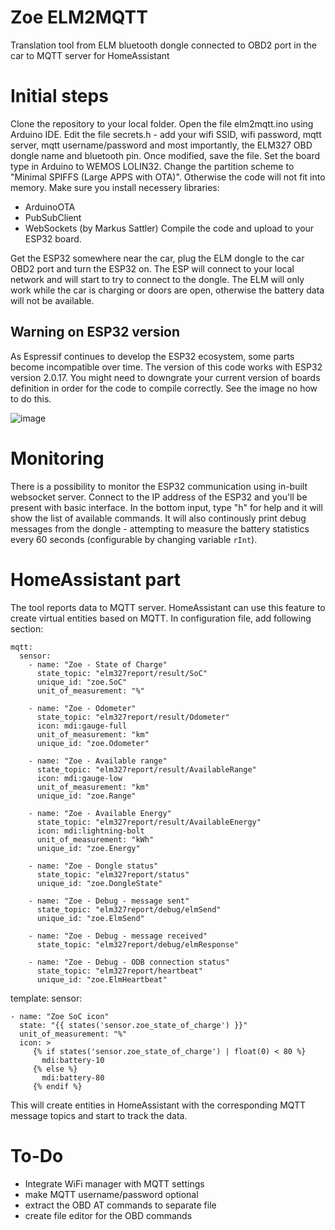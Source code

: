 # Zoe ELM2MQTT
Translation tool from ELM bluetooth dongle connected to OBD2 port in the car to MQTT server for HomeAssistant

# Initial steps
Clone the repository to your local folder.
Open the file elm2mqtt.ino using Arduino IDE.
Edit the file secrets.h - add your wifi SSID, wifi password, mqtt server, mqtt username/password and most importantly, the ELM327 OBD dongle name and bluetooth pin.
Once modified, save the file.
Set the board type in Arduino to WEMOS LOLIN32.
Change the partition scheme to "Minimal SPIFFS (Large APPS with OTA)". Otherwise the code will not fit into memory.
Make sure you install necessery libraries:
- ArduinoOTA
- PubSubClient
- WebSockets (by Markus Sattler)
Compile the code and upload to your ESP32 board.

Get the ESP32 somewhere near the car, plug the ELM dongle to the car OBD2 port and turn the ESP32 on.
The ESP will connect to your local network and will start to try to connect to the dongle.
The ELM will only work while the car is charging or doors are open, otherwise the battery data will not be available.

## Warning on ESP32 version
As Espressif continues to develop the ESP32 ecosystem, some parts become incompatible over time.
The version of this code works with ESP32 version 2.0.17.
You might need to downgrate your current version of boards definition in order for the code to compile correctly.
See the image no how to do this.

![image](https://github.com/user-attachments/assets/98453fbf-cad8-4ddc-937b-4d788e4c9b78)


# Monitoring
There is a possibility to monitor the ESP32 communication using in-built websocket server.
Connect to the IP address of the ESP32 and you'll be present with basic interface.
In the bottom input, type "h" for help and it will show the list of available commands.
It will also continously print debug messages from the dongle - attempting to measure the battery statistics every 60 seconds (configurable by changing variable `rInt`).

# HomeAssistant part
The tool reports data to MQTT server.
HomeAssistant can use this feature to create virtual entities based on MQTT.
In configuration file, add following section:
```
mqtt:
  sensor:
    - name: "Zoe - State of Charge"
      state_topic: "elm327report/result/SoC"
      unique_id: "zoe.SoC"
      unit_of_measurement: "%"

    - name: "Zoe - Odometer"
      state_topic: "elm327report/result/Odometer"
      icon: mdi:gauge-full
      unit_of_measurement: "km"
      unique_id: "zoe.Odometer"      
            
    - name: "Zoe - Available range"
      state_topic: "elm327report/result/AvailableRange"
      icon: mdi:gauge-low
      unit_of_measurement: "km"
      unique_id: "zoe.Range"
      
    - name: "Zoe - Available Energy"
      state_topic: "elm327report/result/AvailableEnergy"
      icon: mdi:lightning-bolt
      unit_of_measurement: "kWh"
      unique_id: "zoe.Energy"
      
    - name: "Zoe - Dongle status"
      state_topic: "elm327report/status"
      unique_id: "zoe.DongleState"
      
    - name: "Zoe - Debug - message sent"
      state_topic: "elm327report/debug/elmSend"
      unique_id: "zoe.ElmSend"
      
    - name: "Zoe - Debug - message received"
      state_topic: "elm327report/debug/elmResponse"
      
    - name: "Zoe - Debug - ODB connection status"
      state_topic: "elm327report/heartbeat"
      unique_id: "zoe.ElmHeartbeat"

```

template:
  sensor:
  
    - name: "Zoe SoC icon"    
      state: "{{ states('sensor.zoe_state_of_charge') }}"
      unit_of_measurement: "%"
      icon: >
         {% if states('sensor.zoe_state_of_charge') | float(0) < 80 %}
           mdi:battery-10
         {% else %}
           mdi:battery-80
         {% endif %}

This will create entities in HomeAssistant with the corresponding MQTT message topics and start to track the data.

# To-Do
- Integrate WiFi manager with MQTT settings
- make MQTT username/password optional
- extract the OBD AT commands to separate file
- create file editor for the OBD commands
